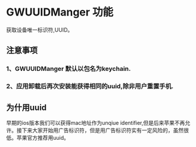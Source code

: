  GWUUIDManger 功能
=========================
获取设备唯一标识符,UUID。

注意事项
-------------------------
### 1、GWUUIDManger 默认以包名为keychain.
### 2、应用卸载后再次安装能获得相同的uuid,除非用户重置手机.

为什用uuid
-----------------------
早期的ios版本我们可以获得mac地址作为unqiue identifier,但是后来苹果不再允许。接下来大家开始用广告标识符，但是用广告标识符实有一定风险的，虽然很低。苹果官方推荐用uuid。
